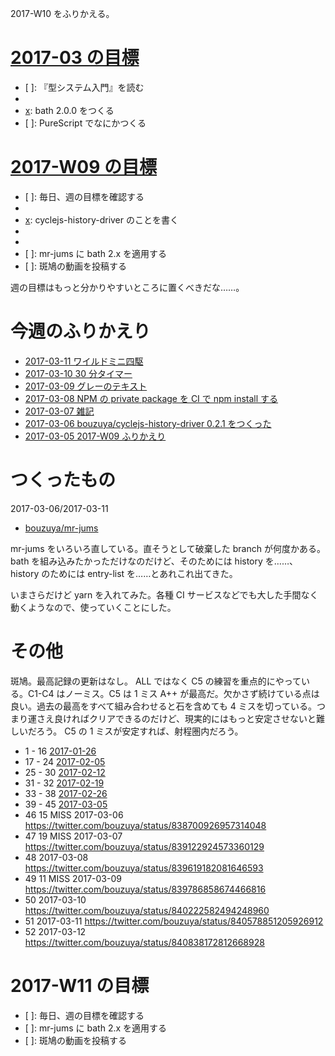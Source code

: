 2017-W10 をふりかえる。

# [2017-03 の目標][2017-02-28]

- [ ]: 『型システム入門』を読む
- [x]: 斑鳩を続ける
- [x]: bath 2.0.0 をつくる
- [ ]: PureScript でなにかつくる

# [2017-W09 の目標][2017-02-26]

- [ ]: 毎日、週の目標を確認する
- [x]: 毎日、斑鳩をする
- [x]: cyclejs-history-driver のことを書く
- [x]: ザ・ゲームのことを書く
- [x]: 『イノベーションのジレンマ』のことを書く
- [ ]: mr-jums に bath 2.x を適用する
- [ ]: 斑鳩の動画を投稿する

週の目標はもっと分かりやすいところに置くべきだな……。

# 今週のふりかえり

- [2017-03-11 ワイルドミニ四駆][2017-03-11]
- [2017-03-10 30 分タイマー][2017-03-10]
- [2017-03-09 グレーのテキスト][2017-03-09]
- [2017-03-08 NPM の private package を CI で npm install する][2017-03-08]
- [2017-03-07 雑記][2017-03-07]
- [2017-03-06 bouzuya/cyclejs-history-driver 0.2.1 をつくった][2017-03-06]
- [2017-03-05 2017-W09 ふりかえり][2017-03-05]

# つくったもの

2017-03-06/2017-03-11

- [bouzuya/mr-jums][]

mr-jums をいろいろ直している。直そうとして破棄した branch が何度かある。 bath を組み込みたかっただけなのだけど、そのためには history を……、 history のためには entry-list を……とあれこれ出てきた。

いまさらだけど yarn を入れてみた。各種 CI サービスなどでも大した手間なく動くようなので、使っていくことにした。

# その他

斑鳩。最高記録の更新はなし。 ALL ではなく C5 の練習を重点的にやっている。C1-C4 はノーミス。C5 は 1 ミス A++ が最高だ。欠かさず続けている点は良い。過去の最高をすべて組み合わせると石を含めても 4 ミスを切っている。つまり運さえ良ければクリアできるのだけど、現実的にはもっと安定させないと難しいだろう。 C5 の 1 ミスが安定すれば、射程圏内だろう。

- 1 - 16 [2017-01-26][]
- 17 - 24 [2017-02-05][]
- 25 - 30 [2017-02-12][]
- 31 - 32 [2017-02-19][]
- 33 - 38 [2017-02-26][]
- 39 - 45 [2017-03-05][]
- 46 15 MISS 2017-03-06 https://twitter.com/bouzuya/status/838700926957314048
- 47 19 MISS 2017-03-07 https://twitter.com/bouzuya/status/839122924573360129
- 48 2017-03-08 https://twitter.com/bouzuya/status/839619182081646593
- 49 11 MISS 2017-03-09 https://twitter.com/bouzuya/status/839786858674466816
- 50 2017-03-10 https://twitter.com/bouzuya/status/840222582494248960
- 51 2017-03-11 https://twitter.com/bouzuya/status/840578851205926912
- 52 2017-03-12 https://twitter.com/bouzuya/status/840838172812668928

# 2017-W11 の目標

- [ ]: 毎日、週の目標を確認する
- [ ]: mr-jums に bath 2.x を適用する
- [ ]: 斑鳩の動画を投稿する

[2017-01-26]: http://blog.bouzuya.net/2017/01/26/
[2017-02-05]: http://blog.bouzuya.net/2017/02/05/
[2017-02-12]: http://blog.bouzuya.net/2017/02/12/
[2017-02-19]: http://blog.bouzuya.net/2017/02/19/
[2017-02-26]: http://blog.bouzuya.net/2017/02/26/
[2017-02-28]: http://blog.bouzuya.net/2017/02/28/
[2017-03-05]: http://blog.bouzuya.net/2017/03/05/
[2017-03-06]: http://blog.bouzuya.net/2017/03/06/
[2017-03-07]: http://blog.bouzuya.net/2017/03/07/
[2017-03-08]: http://blog.bouzuya.net/2017/03/08/
[2017-03-09]: http://blog.bouzuya.net/2017/03/09/
[2017-03-10]: http://blog.bouzuya.net/2017/03/10/
[2017-03-11]: http://blog.bouzuya.net/2017/03/11/
[bouzuya/mr-jums]: https://github.com/bouzuya/mr-jums
